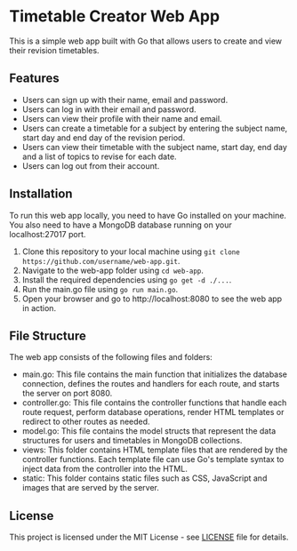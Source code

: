 # Timetable Creator Web App

This is a simple web app built with Go that allows users to create and view their revision timetables.

## Features

- Users can sign up with their name, email and password.
- Users can log in with their email and password.
- Users can view their profile with their name and email.
- Users can create a timetable for a subject by entering the subject name, start day and end day of the revision period.
- Users can view their timetable with the subject name, start day, end day and a list of topics to revise for each date.
- Users can log out from their account.

## Installation

To run this web app locally, you need to have Go installed on your machine. You also need to have a MongoDB database running on your localhost:27017 port.

1. Clone this repository to your local machine using `git clone https://github.com/username/web-app.git`.
2. Navigate to the web-app folder using `cd web-app`.
3. Install the required dependencies using `go get -d ./...`.
4. Run the main.go file using `go run main.go`.
5. Open your browser and go to http://localhost:8080 to see the web app in action.

## File Structure

The web app consists of the following files and folders:

- main.go: This file contains the main function that initializes the database connection, defines the routes and handlers for each route, and starts the server on port 8080.
- controller.go: This file contains the controller functions that handle each route request, perform database operations, render HTML templates or redirect to other routes as needed.
- model.go: This file contains the model structs that represent the data structures for users and timetables in MongoDB collections.
- views: This folder contains HTML template files that are rendered by the controller functions. Each template file can use Go's template syntax to inject data from the controller into the HTML.
- static: This folder contains static files such as CSS, JavaScript and images that are served by the server.

## License

This project is licensed under the MIT License - see [LICENSE](LICENSE) file for details.
